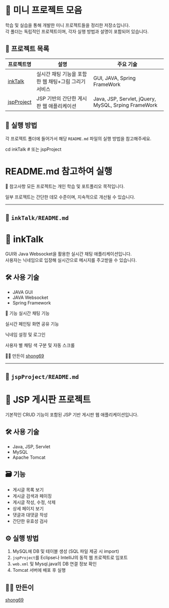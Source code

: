 # 🎯 미니 프로젝트 모음

학습 및 실습을 통해 개발한 미니 프로젝트들을 정리한 저장소입니다.  
각 폴더는 독립적인 프로젝트이며, 각자 실행 방법과 설명이 포함되어 있습니다.

## 📁 프로젝트 목록

| 프로젝트명 | 설명 | 주요 기술 |
|------------|------|-----------|
| [inkTalk](./inkTalk) | 실시간 채팅 기능을 포함한 웹 채팅+그림 그리기 서비스 | GUI, JAVA, Spring FrameWork |
| [jspProject](./jspProject) | JSP 기반의 간단한 게시판 웹 애플리케이션 | Java, JSP, Servlet, jQuery, MySQL, Srping FrameWork |

## 🔧 실행 방법

각 프로젝트 폴더에 들어가서 해당 `README.md` 파일의 실행 방법을 참고해주세요.


cd inkTalk  # 또는 jspProject
# README.md 참고하여 실행
📌 참고사항
모든 프로젝트는 개인 학습 및 포트폴리오 목적입니다.

일부 프로젝트는 간단한 데모 수준이며, 지속적으로 개선될 수 있습니다.

---

## 📄 `inkTalk/README.md`


# 💬 inkTalk

GUI와 Java Websocket을 활용한 실시간 채팅 애플리케이션입니다.  
사용자는 닉네임으로 입장해 실시간으로 메시지를 주고받을 수 있습니다.

## 🛠️ 사용 기술
- JAVA GUI
- JAVA Websocket
- Spring Framework


📌 기능
실시간 채팅 기능

실시간 페인팅 화면 공유 기능

닉네임 설정 및 로그인

사용자 별 채팅 색 구분 및 자동 스크롤

🙋‍♀️ 만든이
[shong69](https://github.com/shong69)

---

## 📄 `jspProject/README.md`


# 📘 JSP 게시판 프로젝트

기본적인 CRUD 기능이 포함된 JSP 기반 게시판 웹 애플리케이션입니다.

## 🛠️ 사용 기술

- Java, JSP, Servlet
- MySQL
- Apache Tomcat

## 🗃️ 기능

- 게시글 목록 보기
- 게시글 검색과 페이징
- 게시글 작성, 수정, 삭제
- 상세 페이지 보기
- 댓글과 대댓글 작성
- 간단한 유효성 검사

## ⚙️ 실행 방법

1. MySQL에 DB 및 테이블 생성 (SQL 파일 제공 시 import)
2. `jspProject`를 Eclipse나 IntelliJ의 동적 웹 프로젝트로 임포트
3. `web.xml` 및 Mysql.java의 DB 연결 정보 확인
4. Tomcat 서버에 배포 후 실행

## 🙋‍♂️ 만든이

[shong69](https://github.com/shong69)
